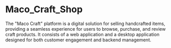 # Maco_Craft_Shop
The "Maco Craft" platform is a digital solution for selling handcrafted items, providing a seamless experience for users to browse, purchase, and review craft products. It consists of a web application and a desktop application designed for both customer engagement and backend management.
